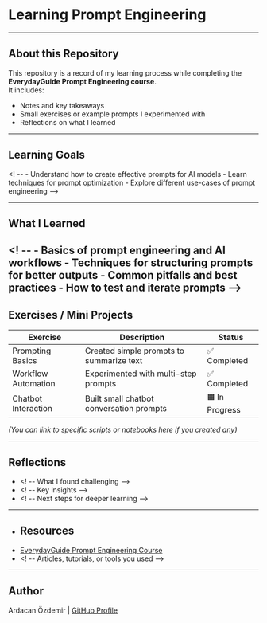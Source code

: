 # Learning Prompt Engineering

---

## About this Repository
This repository is a record of my learning process while completing the **EverydayGuide Prompt Engineering course**.  
It includes:
- Notes and key takeaways
- Small exercises or example prompts I experimented with
- Reflections on what I learned

---

## Learning Goals
<! -- - Understand how to create effective prompts for AI models
      - Learn techniques for prompt optimization
      - Explore different use-cases of prompt engineering -->

---

## What I Learned
<! -- - Basics of prompt engineering and AI workflows
      - Techniques for structuring prompts for better outputs
      - Common pitfalls and best practices
      - How to test and iterate prompts -->
---

## Exercises / Mini Projects
| Exercise | Description | Status |
|----------|-------------|--------|
| Prompting Basics | Created simple prompts to summarize text | ✅ Completed |
| Workflow Automation | Experimented with multi-step prompts | ✅ Completed |
| Chatbot Interaction | Built small chatbot conversation prompts | 🟧 In Progress |

*(You can link to specific scripts or notebooks here if you created any)*

---

## Reflections
- <! -- What I found challenging -->
- <! -- Key insights -->
- <! -- Next steps for deeper learning -->

---

- ## Resources
- [EverydayGuide Prompt Engineering Course](https://github.com/cbuccella/everydayguide_prompt_engineering)
- <! -- Articles, tutorials, or tools you used -->

---

## Author
Ardacan Özdemir | [GitHub Profile](https://github.com/vrdvcvn)
